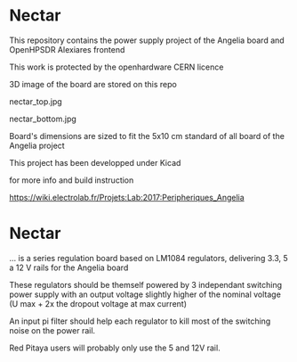 # Nectar

This repository contains the  power supply project of the Angelia board and OpenHPSDR Alexiares frontend

This work is protected by the openhardware CERN licence

3D image of the board are stored on this repo

nectar_top.jpg

nectar_bottom.jpg


Board's dimensions are sized to fit the 5x10 cm standard
of all board of the Angelia project 
 
This project has been developped under Kicad

for more info and build instruction

https://wiki.electrolab.fr/Projets:Lab:2017:Peripheriques_Angelia

# Nectar
... is a series regulation board based on LM1084 regulators, delivering 3.3, 5 a 12 V rails for the Angelia board

These regulators should be themself powered by 3 independant switching power supply with an output voltage slightly higher 
of the nominal voltage (U max + 2x the dropout voltage at max current) 

An input pi filter should help each regulator to kill most of the switching noise on the power rail.

Red Pitaya users will probably only use the 5 and 12V rail.


